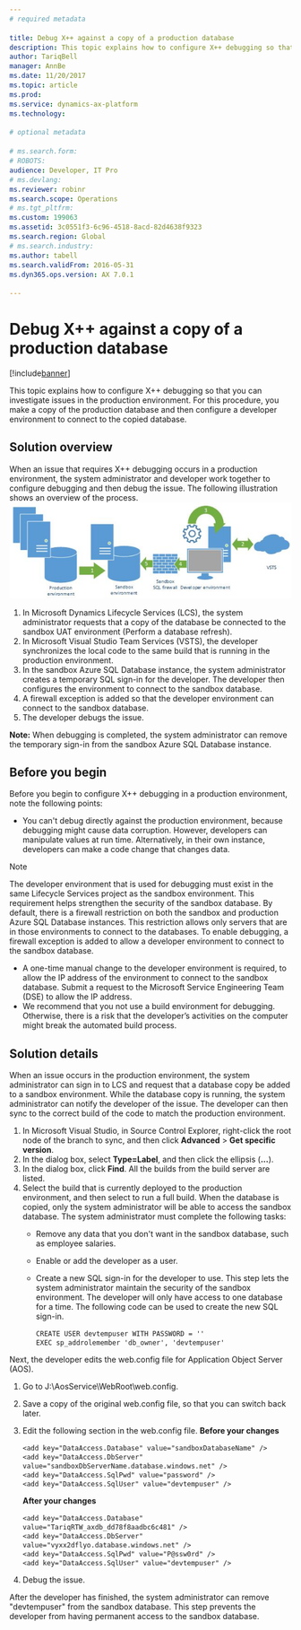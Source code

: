 ```yaml
---
# required metadata

title: Debug X++ against a copy of a production database
description: This topic explains how to configure X++ debugging so that you can investigate issues in the production environment. For this procedure, you make a copy of the production database and then configure a developer environment to connect to the copied database.
author: TariqBell
manager: AnnBe
ms.date: 11/20/2017
ms.topic: article
ms.prod: 
ms.service: dynamics-ax-platform
ms.technology: 

# optional metadata

# ms.search.form: 
# ROBOTS: 
audience: Developer, IT Pro
# ms.devlang: 
ms.reviewer: robinr
ms.search.scope: Operations
# ms.tgt_pltfrm: 
ms.custom: 199063
ms.assetid: 3c0551f3-6c96-4518-8acd-82d4638f9323
ms.search.region: Global
# ms.search.industry: 
ms.author: tabell
ms.search.validFrom: 2016-05-31
ms.dyn365.ops.version: AX 7.0.1

---
```


# Debug X++ against a copy of a production database

[!include[banner](../includes/banner.md)]


This topic explains how to configure X++ debugging so that you can investigate issues in the production environment. For this procedure, you make a copy of the production database and then configure a developer environment to connect to the copied database.

Solution overview
-----------------

When an issue that requires X++ debugging occurs in a production environment, the system administrator and developer work together to configure debugging and then debug the issue. The following illustration shows an overview of the process. [![Debug X+=](./media/debugxpp.jpg)](./media/debugxpp.jpg)

1.  In Microsoft Dynamics Lifecycle Services (LCS), the system administrator requests that a copy of the database be connected to the sandbox UAT environment (Perform a database refresh).
2.  In Microsoft Visual Studio Team Services (VSTS), the developer synchronizes the local code to the same build that is running in the production environment.
3.  In the sandbox Azure SQL Database instance, the system administrator creates a temporary SQL sign-in for the developer. The developer then configures the environment to connect to the sandbox database.
4.  A firewall exception is added so that the developer environment can connect to the sandbox database.
5.  The developer debugs the issue.

**Note:** When debugging is completed, the system administrator can remove the temporary sign-in from the sandbox Azure SQL Database instance.

## Before you begin
Before you begin to configure X++ debugging in a production environment, note the following points:

-   You can't debug directly against the production environment, because debugging might cause data corruption. However, developers can manipulate values at run time. Alternatively, in their own instance, developers can make a code change that changes data.

> [!NOTE] 
> The developer environment that is used for debugging must exist in the same Lifecycle Services project as the sandbox environment. This requirement helps strengthen the security of the sandbox database. By default, there is a firewall restriction on both the sandbox and production Azure SQL Database instances. This restriction allows only servers that are in those environments to connect to the databases. To enable debugging, a firewall exception is added to allow a developer environment to connect to the sandbox database.
> -   A one-time manual change to the developer environment is required, to allow the IP address of the environment to connect to the sandbox database. Submit a request to the Microsoft Service Engineering Team (DSE) to allow the IP address.
> -   We recommend that you not use a build environment for debugging. Otherwise, there is a risk that the developer’s activities on the computer might break the automated build process.

## Solution details
When an issue occurs in the production environment, the system administrator can sign in to LCS and request that a database copy be added to a sandbox environment. While the database copy is running, the system administrator can notify the developer of the issue. The developer can then sync to the correct build of the code to match the production environment.

1.  In Microsoft Visual Studio, in Source Control Explorer, right-click the root node of the branch to sync, and then click **Advanced** &gt; **Get specific version**.
2.  In the dialog box, select **Type=Label**, and then click the ellipsis (**...**).
3.  In the dialog box, click **Find**. All the builds from the build server are listed.
4.  Select the build that is currently deployed to the production environment, and then select to run a full build. When the database is copied, only the system administrator will be able to access the sandbox database. The system administrator must complete the following tasks:
    -   Remove any data that you don't want in the sandbox database, such as employee salaries.
    -   Enable or add the developer as a user.
    -   Create a new SQL sign-in for the developer to use. This step lets the system administrator maintain the security of the sandbox environment. The developer will only have access to one database for a time. The following code can be used to create the new SQL sign-in.

            CREATE USER devtempuser WITH PASSWORD = ''
            EXEC sp_addrolemember 'db_owner', 'devtempuser'

Next, the developer edits the web.config file for Application Object Server (AOS).

1.  Go to J:\\AosService\\WebRoot\\web.config.
2.  Save a copy of the original web.config file, so that you can switch back later.
3.  Edit the following section in the web.config file. **Before your changes**

        <add key="DataAccess.Database" value="sandboxDatabaseName" />
        <add key="DataAccess.DbServer" value="sandboxDbServerName.database.windows.net" />
        <add key="DataAccess.SqlPwd" value="password" />
        <add key="DataAccess.SqlUser" value="devtempuser" />

    **After your changes**

        <add key="DataAccess.Database" value="TariqRTW_axdb_dd78f8aadbc6c481" />
        <add key="DataAccess.DbServer" value="vyxx2dflyo.database.windows.net" />
        <add key="DataAccess.SqlPwd" value="P@ssw0rd" />
        <add key="DataAccess.SqlUser" value="devtempuser" />

4.  Debug the issue.

After the developer has finished, the system administrator can remove "devtempuser" from the sandbox database. This step prevents the developer from having permanent access to the sandbox database.




